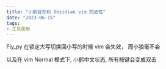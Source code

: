```yaml
---
title: "小鹤音形和 Obsidian vim 的适性"
date: "2023-06-15"
tags:
- 工具使用
---
```


Fly_py 在锁定大写切换回小写的时候 vim 会失效， 而小狼毫不会

以及在 vim Normal 模式下, 小鹤中文状态, 所有按键会变成双击